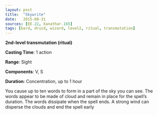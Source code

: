 ```yaml
---
layout: post
title:  "Skywrite"
date:   2015-08-31
sources: [EE.22, Xanathar.165]
tags: [bard, druid, wizard, level2, ritual, transmutation]
---
```


**2nd-level transmutation (ritual)**

**Casting Time**: 1 action

**Range**: Sight

**Components**: V, S

**Duration**: Concentration, up to 1 hour

You cause up to ten words to form in a part of the sky you can see. The words appear to be made of cloud and remain in place for the spell’s duration. The words dissipate when the spell ends. A strong wind can disperse the clouds and end the spell early
